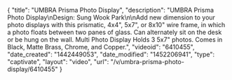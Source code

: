 {
    "title": "UMBRA Prisma Photo Display",
    "description": "UMBRA Prisma Photo Display\nDesign: Sung Wook Park\n\nAdd new dimension to your photo displays with this prismatic, 4x4\", 5x7\", or 8x10\" wire frame, in which a photo floats between two panes of glass. Can alternately sit on the desk or be hung on the wall. Multi Photo Display Holds 3 5x7\" photos. Comes in Black, Matte Brass, Chrome, and Copper.",
    "videoid": "6410455",
    "date_created": "1442449053",
    "date_modified": "1452206941",
    "type": "captivate",
    "layout": "video",
    "url": "\/v\/umbra-prisma-photo-display\/6410455"
}